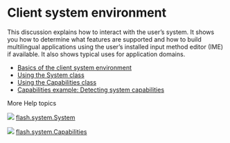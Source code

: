 # Client system environment

<div>

This discussion explains how to interact with the user’s system. It shows you
how to determine what features are supported and how to build multilingual
applications using the user’s installed input method editor (IME) if available.
It also shows typical uses for application domains.

- [Basics of the client system environment](WS5b3ccc516d4fbf351e63e3d118a9b90204-7cd3.html)
- [Using the System class](WS5b3ccc516d4fbf351e63e3d118a9b90204-7cd6.html)
- [Using the Capabilities class](WS5b3ccc516d4fbf351e63e3d118a9b90204-7cd8.html)
- [Capabilities example: Detecting system capabilities](WS5b3ccc516d4fbf351e63e3d118a9b90204-7cd4.html)

</div>

<div>

<div>

More Help topics

</div>

<div>

</div>

![](images/flashplatformLinkIndicator.png)
[flash.system.System](http://help.adobe.com/en_US/FlashPlatform/reference/actionscript/3/flash/system/System.html "http://help.adobe.com/en_US/FlashPlatform/reference/actionscript/3/flash/system/System.html")

![](images/flashplatformLinkIndicator.png)
[flash.system.Capabilities](http://help.adobe.com/en_US/FlashPlatform/reference/actionscript/3/flash/system/Capabilities.html "http://help.adobe.com/en_US/FlashPlatform/reference/actionscript/3/flash/system/Capabilities.html")

<div>

</div>

</div>
